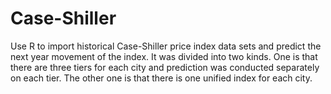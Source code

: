 # Case-Shiller
Use R to import historical Case-Shiller price index data sets and predict the next year movement of the index. It was divided into two kinds. One is that there are three tiers for each city and prediction was conducted separately on each tier. The other one is that there is one unified index for each city. 
